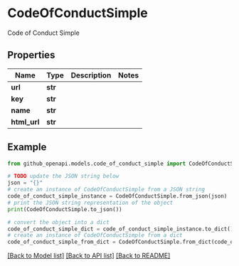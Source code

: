 # CodeOfConductSimple

Code of Conduct Simple

## Properties

Name | Type | Description | Notes
------------ | ------------- | ------------- | -------------
**url** | **str** |  | 
**key** | **str** |  | 
**name** | **str** |  | 
**html_url** | **str** |  | 

## Example

```python
from github_openapi.models.code_of_conduct_simple import CodeOfConductSimple

# TODO update the JSON string below
json = "{}"
# create an instance of CodeOfConductSimple from a JSON string
code_of_conduct_simple_instance = CodeOfConductSimple.from_json(json)
# print the JSON string representation of the object
print(CodeOfConductSimple.to_json())

# convert the object into a dict
code_of_conduct_simple_dict = code_of_conduct_simple_instance.to_dict()
# create an instance of CodeOfConductSimple from a dict
code_of_conduct_simple_from_dict = CodeOfConductSimple.from_dict(code_of_conduct_simple_dict)
```
[[Back to Model list]](../README.md#documentation-for-models) [[Back to API list]](../README.md#documentation-for-api-endpoints) [[Back to README]](../README.md)


